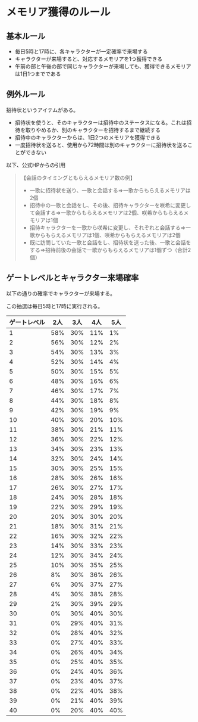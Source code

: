 # メモリア獲得のルール

## 基本ルール

- 毎日5時と17時に、各キャラクターが一定確率で来場する
- キャラクターが来場すると、対応するメモリアを1つ獲得できる
- 午前の部と午後の部で同じキャラクターが来場しても、獲得できるメモリアは1日1つまでである

## 例外ルール

招待状というアイテムがある。

- 招待状を使うと、そのキャラクターは招待中のステータスになる。これは招待を取りやめるか、別のキャラクターを招待するまで継続する
- 招待中のキャラクターからは、1日2つのメモリアを獲得できる
- 一度招待状を送ると、使用から72時間は別のキャラクターに招待状を送ることができない

以下、公式HPからの引用

> 【会話のタイミングともらえるメモリア数の例】
> - 一歌に招待状を送り、一歌と会話する⇒一歌からもらえるメモリアは2個
> - 招待中の一歌と会話をし、その後、招待キャラクターを咲希に変更して会話する⇒一歌からもらえるメモリアは2個、咲希からもらえるメモリアは1個
> - 招待キャラクターを一歌から咲希に変更し、それぞれと会話する⇒一歌からもらえるメモリアは1個、咲希からもらえるメモリアは2個
> - 既に訪問していた一歌と会話をし、招待状を送った後、一歌と会話をする⇒招待前後の会話で一歌からもらえるメモリアは1個ずつ（合計2個）

## ゲートレベルとキャラクター来場確率

以下の通りの確率でキャラクターが来場する。

この抽選は毎日5時と17時に実行される。

|ゲートレベル|2人|3人|4人|5人|
|---|---|---|---|---|
|1|58%|30%|11%|1%|
|2|56%|30%|12%|2%|
|3|54%|30%|13%|3%|
|4|52%|30%|14%|4%|
|5|50%|30%|15%|5%|
|6|48%|30%|16%|6%|
|7|46%|30%|17%|7%|
|8|44%|30%|18%|8%|
|9|42%|30%|19%|9%|
|10|40%|30%|20%|10%|
|11|38%|30%|21%|11%|
|12|36%|30%|22%|12%|
|13|34%|30%|23%|13%|
|14|32%|30%|24%|14%|
|15|30%|30%|25%|15%|
|16|28%|30%|26%|16%|
|17|26%|30%|27%|17%|
|18|24%|30%|28%|18%|
|19|22%|30%|29%|19%|
|20|20%|30%|30%|20%|
|21|18%|30%|31%|21%|
|22|16%|30%|32%|22%|
|23|14%|30%|33%|23%|
|24|12%|30%|34%|24%|
|25|10%|30%|35%|25%|
|26|8%|30%|36%|26%|
|27|6%|30%|37%|27%|
|28|4%|30%|38%|28%|
|29|2%|30%|39%|29%|
|30|0%|30%|40%|30%|
|31|0%|29%|40%|31%|
|32|0%|28%|40%|32%|
|33|0%|27%|40%|33%|
|34|0%|26%|40%|34%|
|35|0%|25%|40%|35%|
|36|0%|24%|40%|36%|
|37|0%|23%|40%|37%|
|38|0%|22%|40%|38%|
|39|0%|21%|40%|39%|
|40|0%|20%|40%|40%|




